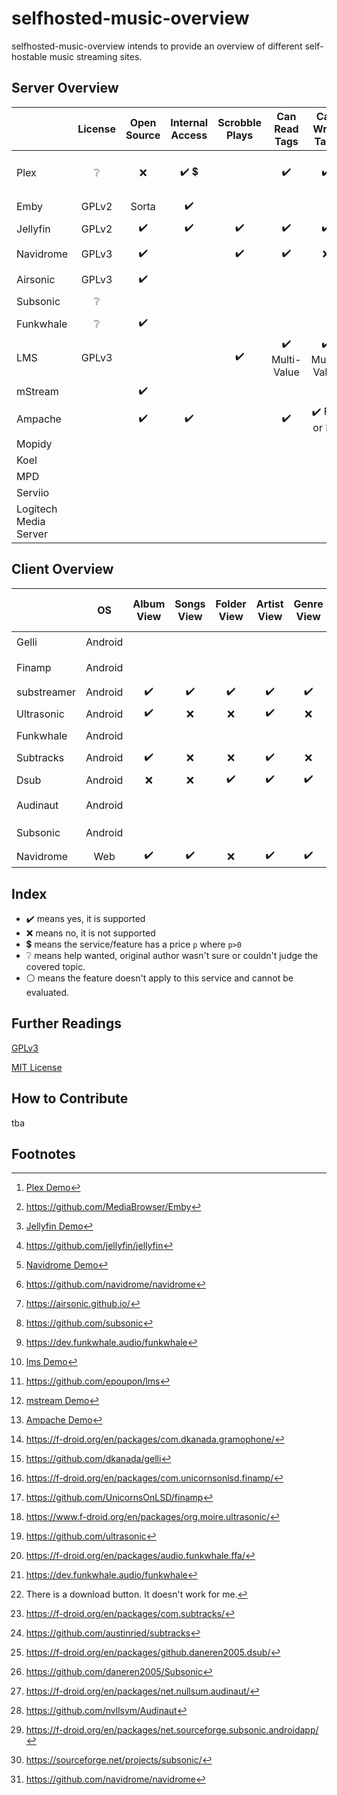 # selfhosted-music-overview

selfhosted-music-overview intends to provide an overview of different self-hostable music streaming sites.




## Server Overview



|                                                              | License |    Open Source     |            Internal Access             |      Scrobble Plays       |         Can Read Tags          |         Can Write Tags         |    Subsonic API    |            Can Share Music             | Multi-User Support | Multi-Library Support |  Smart Playlists   |  Heart/ Favorites  |   5 Star Rating    |    Replay Gain     |     Transcode      | free                          | Demo                              | Source Code                   | Reviewed Version |
| ------------------------------------------------------------ | :--------------: | :----------------: | :------------------------------------: | :-----------------------: | :----------------------------: | :----------------------------: | :----------------: | :------------------------------------: | :----------------: | :-------------------: | :----------------: | :----------------: | :----------------: | :----------------: | :----------------: | :---------------------------------: | :-----: | :--------------: | :--------------: |
| Plex              | :grey_question: |        :x:         | :heavy_check_mark: :heavy_dollar_sign: |                           |       :heavy_check_mark:       |       :heavy_check_mark:       |        :x:         | :heavy_check_mark: :heavy_dollar_sign: | :heavy_check_mark: |  :heavy_check_mark:   | :heavy_check_mark: | :heavy_check_mark: |                    |                    |                    |                 | :heavy_check_mark: [^plexdemo]                | :heavy_check_mark: [^github-pl:x:ex] |                  |
| Emby                 | GPLv2 |       Sorta        |           :heavy_check_mark:           |                           |                                |                                |                    |                                        |                    |                       |                    |                    |                    |                    |                    |                                   |                                   | :heavy_check_mark: [^github-emby] |                  |
| Jellyfin             | GPLv2 | :heavy_check_mark: |           :heavy_check_mark:           | :heavy_check_mark: |       :heavy_check_mark:       |       :heavy_check_mark:       |        :x:         |           :heavy_check_mark:           | :heavy_check_mark: |  :heavy_check_mark:   |        :x:         | :heavy_check_mark: |        :x:         |        :x:         | :heavy_check_mark: |               | :heavy_check_mark: [^jellyfindemo]              | :heavy_check_mark:[^github-jellyfin] |                  |
| Navidrome    | GPLv3 | :heavy_check_mark: |                                        |    :heavy_check_mark:     |       :heavy_check_mark:       |              :x:               | :heavy_check_mark: |           :heavy_check_mark:           | :heavy_check_mark: |      :x: Future       |     :x: Future     | :heavy_check_mark: | :heavy_check_mark: | :heavy_check_mark: | :heavy_check_mark: |                | :heavy_check_mark: [^navidromedemo]               | :heavy_check_mark:[^github-navidrome] |                  |
| Airsonic                      | GPLv3 | :heavy_check_mark: |                                        |                           |                                |                                |                    |                                        |                    |                       |                    |                    |                    |                    |                    | :heavy_check_mark: :heavy_dollar_sign: |                                   | :heavy_check_mark: [^github-airsonic] |                  |
| Subsonic                      | :grey_question: |                 |                                        |                           |                                |                                |                    |                                        |                    |                       |                    |                    |                    |                    |                    |                                   |                                   | :heavy_check_mark: [^github-subsonic] |                  |
| Funkwhale                        | :grey_question: | :heavy_check_mark: |                                        |                           |                                |                                | :heavy_check_mark: |           :heavy_check_mark:           |                    |                       |                    |                    |                    |                    |                    |                                   |                                   | :heavy_check_mark: [^gitlab-funkwhale] |                  |
| LMS                        | GPLv3 |                    |                                        |    :heavy_check_mark:     | :heavy_check_mark: Multi-Value | :heavy_check_mark: Multi-Value | :heavy_check_mark: |                                        | :heavy_check_mark: |                       | :heavy_check_mark: | :heavy_check_mark: |                    |                    |                    |      | :heavy_check_mark: [^lmsdemo]     | :heavy_check_mark:[^github-lms] |                  |
| mStream                               |         | :heavy_check_mark: |                                        |                           |                                |                                |                    |           :heavy_check_mark:           |                    |                       |        :x:         |                    | :heavy_check_mark: | :heavy_check_mark: | :heavy_check_mark: |  | :heavy_check_mark: [^mstreamdemo] |  |                  |
| Ampache                              |         | :heavy_check_mark: |           :heavy_check_mark:           |                           |       :heavy_check_mark:       | :heavy_check_mark: File or DB  | :heavy_check_mark: |                                        | :heavy_check_mark: |                       | :heavy_check_mark: | :heavy_check_mark: | :heavy_check_mark: |                    | :heavy_check_mark: |  | :heavy_check_mark: [^ampachedemo] |  |                  |
| Mopidy                           |         |                    |                                        |                           |                                |                                |                    |                                        |                    |                       |                    |                    |                    |                    |                    |                                   |                                   |                                   |                  |
| Koel                                    |         |                    |                                        |                           |                                |                                |                    |                                        |                    |                       |                    |                    |                    |                    |                    |                                   |                                   |                                   |                  |
| MPD                             |         |                    |                                        |                           |                                |                                |                    |                                        |                    |                       |                    |                    |                    |                    |                    |                                   |                                   |                                   |                  |
| Serviio                          |         |                    |                                        |                           |                                |                                |                    |                                        |                    |                       |                    |                    |                    |                    |                    |                                   |                                   |                                   |                  |
| Logitech Media Server |         |                    |                                        |                           |                                |                                |                    |                                        |                    |                       |                    |                    |                    |                    |                    |                                   |                                   |                                   |                  |



[^plexdemo]: [Plex Demo](https://app.plex.tv/desktop/#!/)
[^jellyfindemo]: [Jellyfin Demo](https://demo.jellyfin.org/)
[^navidromedemo]: [Navidrome Demo](https://www.navidrome.org/demo/)
[^lmsdemo]: [lms Demo](https://lms.demo.poupon.io/)
[^mstreamdemo]: [mstream Demo](https://demo.mstream.io/?)
[^ampachedemo]: [Ampache Demo](https://ampache.org/demo.html)


[^github-plex]: https://github.com/plexinc
[^github-emby]: https://github.com/MediaBrowser/Emby
[^github-jellyfin]: https://github.com/jellyfin/jellyfin
[^github-navidrome]: https://github.com/navidrome/navidrome
[^github-airsonic]: https://airsonic.github.io/
[^github-subsonic]: https://github.com/subsonic
[^gitlab-funkwhale]: https://dev.funkwhale.audio/funkwhale
[^github-lms]: https://github.com/epoupon/lms

[^website-funkwhale]: https://funkwhale.audio/
[^website-mstream]: https://mstream.io/
[^website-ampache]: https://ampache.org/
[^website-mopidy]: https://docs.mopidy.com/
[^website-koel]: https://koel.dev/
[^website-musicpd]: https://www.musicpd.org/
[^website-serviio]: https://www.serviio.org/
[^website-squeezebox]: https://www.mysqueezebox.com/download

[^website-jellyfin]: https://jellyfin.org

## Client Overview

|                                                              |     OS      | Album View         |     Songs View     |    Folder View     |    Artist View     |     Genre View     |    Decade View     |     Year View      |  Playlist Support  |  Most Played Song  | Most Played Album  | Recently Played Song | Recently Played Album | Recently Added Song | Recently Added Album |    Frequently Played Album    |    Offline Mode    |   Download Music   |      Podcasts      | Scrobbling | Last.FM Scrobbling |   Similar Songs    |  Artist Top Songs  |    Shuffle Play    | Random Album | Favourites / Starred / Bookmark |      5 Stars       |  Search function   | Chromecast Support | Android Auto |        mp3         |        opus        |        flac        |     Dark Mode      |     Themeable      |    Open Source     |        free        | Smart Recommendations | Video Support  | Internet Radio               | API                              | f-droid                                 | Source Code                  | License |  Reviewed Version  |
| ------------------------------------------------------------ | :---------: | :------------------: | :----------------: | :----------------: | :----------------: | :----------------: | :----------------: | :----------------: | :----------------: | :----------------: | :----------------: | :------------------: | :-------------------: | :-----------------: | :------------------: | :----------------: | :----------------: | :----------------: | :----------------: | :----------------: | :----------------: | :----------------: | :-----------------------------: | :----------------: | :----------------: | :----------------: | :----------: | :----------------: | :----------------: | :----------------: | :----------------: | :----------------: | :----------------: | :----------------: | :-------------------: | :---------------------------------------: | :-----------------------------------: | :----------------: | :-----: | :-------: | :-------: | :-------: | :-------: | :-----: | :-------: |
| Gelli                                                        | Android |                    |                    |                    |                    |                    |                    |                    |                    |                    |                    |                      |                       |                     |                      |                    |                    |                    |                    |                    |                    |                    |                    |                    |                                 |                                 |                    |                    |                    |              |                    |                    |                    |                    |                    | :heavy_check_mark: | :heavy_check_mark: |                       |       |       |       | :heavy_check_mark: [^fdroid-gelii]      | github [^github-gelli] |  GPLv3  |       1.3.2        |
| Finamp                                                       | Android |                    |                    |                    |                    |                    |                    |                    |                    |                    |                    |                      |                       |                     |                      |                    | :heavy_check_mark: | :heavy_check_mark: |                    |                    |                    |                    |                    |                    |                                 |                                 |                    |                    |                    |              |                    |                    |                    |                    |                    | :heavy_check_mark: | :heavy_check_mark: |                       |      |      |      | :heavy_check_mark: [^fdroid-finamp]     | github  [^github-finamp] | MPL 2.0 |       0.5.1        |
| substreamer | Android | :heavy_check_mark: | :heavy_check_mark: | :heavy_check_mark: | :heavy_check_mark: | :heavy_check_mark: | :heavy_check_mark: |        :x:         | :heavy_check_mark: | :x: | :x: | :x: | :x: | :x: | :x: | :x: | :heavy_check_mark: | :heavy_check_mark: | :heavy_check_mark: | :x: | :heavy_check_mark: | :heavy_check_mark: | :heavy_check_mark: | :heavy_check_mark: |       :x:       |       :heavy_check_mark:        |        :x:         | :heavy_check_mark: | :heavy_check_mark: | :grey_question: | :heavy_check_mark: | :heavy_check_mark: |         :grey_question:         | :heavy_check_mark: |        :x:         |        :x:         | :heavy_check_mark: |  :heavy_check_mark:   | :x: | :x: | subsonic | :x: | :x: | :grey_question: |       0.5.1        |
| Ultrasonic                                                   | Android | :heavy_check_mark: |        :x:         |        :x:         | :heavy_check_mark: |        :x:         |        :x:         | :heavy_check_mark: | :heavy_check_mark: |        :x:         | :heavy_check_mark: |         :x:          |  :heavy_check_mark:   |         :x:         |  :heavy_check_mark:  |                |        :x:         | :heavy_check_mark: |                    | :x: | :heavy_check_mark: |                    |                    | :heavy_check_mark: |               |       :heavy_check_mark:        | :heavy_check_mark: | :heavy_check_mark: |        :x:         |     :x:      | :heavy_check_mark: |                    | :heavy_check_mark: | :heavy_check_mark: |                    | :heavy_check_mark: | :heavy_check_mark: |                       |  |  |  | :heavy_check_mark: [^fdroid-ultrasonic] | github [^github-ultrasonic] | GPLv3 |       2.23.1       |
| Funkwhale                                        | Android |                    |                    |                    |                    |                    |                    |                    |                    |                    |                    |                      |                       |                     |                      |                    |                    |                    |                    |                    |                    |                    |                    |                    |                                 |                                 |                    |                    |                    |              |                    |                    |                    |                    |                    | :heavy_check_mark: | :heavy_check_mark: |                       |  |  | funkwhale | :heavy_check_mark: [^fdroid-funkwhale] | gitlab [^gitlab-funkwhale] | MIT | 0.1.4 |
| Subtracks                                                    | Android | :heavy_check_mark: | :x: | :x: | :heavy_check_mark: | :x: | :x: | :x: | :heavy_check_mark: | :x: | :x: | :x: | :heavy_check_mark: | :x: | :x: | :heavy_check_mark: | :x: | :grey_question:[^help-subtracks-download] | :x: | :heavy_check_mark: | :x: | :x: | :x: | :heavy_check_mark: | :heavy_check_mark: | :heavy_check_mark: | :x: | :heavy_check_mark: | :x: | :x: | :heavy_check_mark: | :heavy_check_mark: | :grey_question: | :white_circle: | :x: | :heavy_check_mark: | :heavy_check_mark: | :x: | :x: | :x: | subsonic | :heavy_check_mark: [^fdroid-subtracks] | github [^github-subtracks] | GPLv3 | 1.0.1 |
| Dsub                                                         | Android | :x: | :x: | :heavy_check_mark: | :heavy_check_mark: | :heavy_check_mark: | :heavy_check_mark: | :x: | :heavy_check_mark: | :x: | :x: | :x: | :x: | :heavy_check_mark: | :x: | :x: | :heavy_check_mark: | :heavy_check_mark: | :heavy_check_mark: | :x: | :x: | :x: | :x: | :heavy_check_mark: | :x: | :heavy_check_mark: | :heavy_check_mark: | :x: | :heavy_check_mark: | :grey_question: | :heavy_check_mark: | :heavy_check_mark: | :grey_question: | :x: | :x: | :heavy_check_mark: | :heavy_check_mark: | :x: | :heavy_check_mark: | :heavy_check_mark: | subsonic | :heavy_check_mark: [^fdroid-dsub] | github [^github-dsub] | GPLv3 |       5.5.2        |
| Audinaut                                                     | Android |                    |                    |                    |                    |                    |                    |                    |                    |                    |                    |                      |                       |                     |                      |                    |                    |                    |                    |                    |                    |                    |                    |                    |                                 |                                 |                    |                    |                    |              |                    |                    |                    |                    |                    | :heavy_check_mark: | :heavy_check_mark: |                       |  |  |  | :heavy_check_mark: [^fdroid-audinaut] | github [^github-audinaut] | GPLv3 | 0.5.1 (202) |
| Subsonic                                                     | Android |                    |                    |                    |                    |                    |                    |                    |                    |                    |                    |                      |                       |                     |                      |                    |                    |                    |                    |                    |                    |                    |                    |                    |                                 |                                 |                    |                    |                    |              |                    |                    |                    |                    |                    | :heavy_check_mark: | :heavy_check_mark: |                       |  |  |  | :heavy_check_mark: [^fdroid-subsonic] | sourceforge [^sourceforge-subsonic] | GPLv3 | 4.4 (59) |
| Navidrome                    |   Web   | :heavy_check_mark: | :heavy_check_mark: |        :x:         | :heavy_check_mark: | :heavy_check_mark: |        :x:         | :heavy_check_mark: | :heavy_check_mark: | :heavy_check_mark: | :heavy_check_mark: |  :heavy_check_mark:  |  :heavy_check_mark:   | :heavy_check_mark:  |  :heavy_check_mark:  |                 |        :x:         | :heavy_check_mark: |        :x:         |  | :heavy_check_mark: |        :x:         |        :x:         | :heavy_check_mark: |               |       :heavy_check_mark:        |        :x:         | :heavy_check_mark: |                    |              | :heavy_check_mark: | :heavy_check_mark: | :heavy_check_mark: | :heavy_check_mark: | :heavy_check_mark: | :heavy_check_mark: | :heavy_check_mark: |          :x:          | :x: | :x: | subsonic | :white_circle: | github [^github-navidrome] |  GPLv3  | 0.46.0 |

[^fdroid-gelii]: https://f-droid.org/en/packages/com.dkanada.gramophone/
[^github-gelli]: https://github.com/dkanada/gelli
[^fdroid-finamp]: https://f-droid.org/en/packages/com.unicornsonlsd.finamp/
[^github-finamp]: https://github.com/UnicornsOnLSD/finamp
[^fdroid-ultrasonic]: https://www.f-droid.org/en/packages/org.moire.ultrasonic/
[^github-finamp]: https://github.com/UnicornsOnLSD/finamp

[^github-ultrasonic]: https://github.com/ultrasonic
[^gplay-substreamer]: https://play.google.com/store/apps/details?id=com.ghenry22.substream2&hl=en&gl=US
[^gitlab-funkwhale]: https://dev.funkwhale.audio/funkwhale/funkwhale-android
[^fdroid-subtracks]: https://f-droid.org/en/packages/com.subtracks/
[^github-subtracks]: https://github.com/austinried/subtracks
[^fdroid-dsub]: https://f-droid.org/en/packages/github.daneren2005.dsub/
[^github-dsub]: https://github.com/daneren2005/Subsonic
[^fdroid-audinaut]: https://f-droid.org/en/packages/net.nullsum.audinaut/
[^github-audinaut]: https://github.com/nvllsvm/Audinaut
[^fdroid-subsonic]: https://f-droid.org/en/packages/net.sourceforge.subsonic.androidapp/
[^sourceforge-subsonic]: https://sourceforge.net/projects/subsonic/
[^github-navidrome]: https://github.com/navidrome

[^help-subtracks-download]: There is a download button. It doesn't work for me.
[^website-subsonic]: http://www.subsonic.org/pages/index.jsp
[^website-funkwhale]: https://funkwhale.audio/
[^fdroid-funkwhale]: https://f-droid.org/en/packages/audio.funkwhale.ffa/



## Index

- :heavy_check_mark: means yes, it is supported
- :x: means no, it is not supported
- :heavy_dollar_sign: means the service/feature has a price `p` where `p>0` 
- :grey_question: means help wanted, original author wasn't sure or couldn't judge the covered topic.
- :white_circle: means the feature doesn't apply to this service and cannot be evaluated.

## Further Readings

[GPLv3](https://www.gnu.org/licenses/gpl-3.0.en.html)

[MIT License](https://mit-license.org/)

## How to Contribute

tba

## Footnotes

